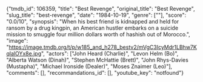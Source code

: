 {"tmdb_id": 106359, "title": "Best Revenge", "original_title": "Best Revenge", "slug_title": "best-revenge", "date": "1984-10-19", "genre": [""], "score": "0.0/10", "synopsis": "When his best friend is kidnapped and held for ransom by a drug kingpin, an American hustler embarks on a suicide mission to smuggle four million dollars worth of hashish out of Morocco.", "image": "https://image.tmdb.org/t/p/w185_and_h278_bestv2/mVgC3IcyMdr1LBhw7KqlalOYx8e.jpg", "actors": ["John Heard (Charlie)", "Levon Helm (Bo)", "Alberta Watson (Dinah)", "Stephen McHattie (Brett)", "John Rhys-Davies (Mustapha)", "Michael Ironside (Dealer)", "Moses Znaimer (Leo)"], "comments": [], "recommandations_id": [], "youtube_key": "notfound"}